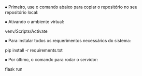 ⦁ Primeiro, use o comando abaixo para copiar o repositório no seu repositório local:

⦁ Ativando o ambiente virtual: <p>
    venv/Scripts/Activate
  
⦁ Para instalar todos os requerimentos necessários do sistema: <p>
    pip install -r requirements.txt

⦁ Por último, o comando para rodar o servidor: <p>
    flask run
